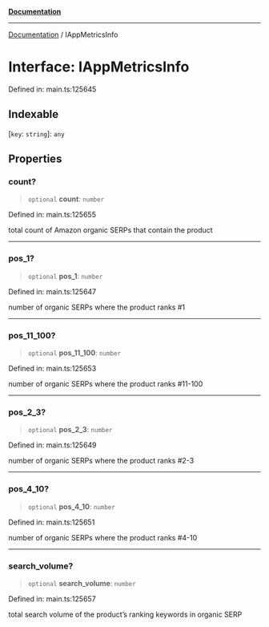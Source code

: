 [**Documentation**](../README.md)

***

[Documentation](../README.md) / IAppMetricsInfo

# Interface: IAppMetricsInfo

Defined in: main.ts:125645

## Indexable

\[`key`: `string`\]: `any`

## Properties

### count?

> `optional` **count**: `number`

Defined in: main.ts:125655

total count of Amazon organic SERPs that contain the product

***

### pos\_1?

> `optional` **pos\_1**: `number`

Defined in: main.ts:125647

number of organic SERPs where the product ranks #1

***

### pos\_11\_100?

> `optional` **pos\_11\_100**: `number`

Defined in: main.ts:125653

number of organic SERPs where the product ranks #11-100

***

### pos\_2\_3?

> `optional` **pos\_2\_3**: `number`

Defined in: main.ts:125649

number of organic SERPs where the product ranks #2-3

***

### pos\_4\_10?

> `optional` **pos\_4\_10**: `number`

Defined in: main.ts:125651

number of organic SERPs where the product ranks #4-10

***

### search\_volume?

> `optional` **search\_volume**: `number`

Defined in: main.ts:125657

total search volume of the product’s ranking keywords in organic SERP
